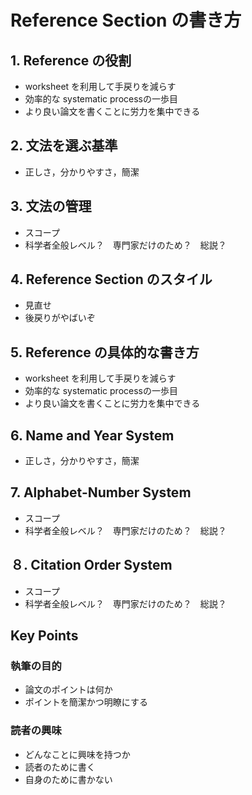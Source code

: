 # Reference Section の書き方

## 1. Reference の役割

- worksheet を利用して手戻りを減らす
- 効率的な systematic processの一歩目
- より良い論文を書くことに労力を集中できる

## 2. 文法を選ぶ基準

- 正しさ，分かりやすさ，簡潔

## 3. 文法の管理

- スコープ
- 科学者全般レベル？　専門家だけのため？　総説？

## 4. Reference Section のスタイル

- 見直せ
- 後戻りがやばいぞ

## 5. Reference の具体的な書き方

- worksheet を利用して手戻りを減らす
- 効率的な systematic processの一歩目
- より良い論文を書くことに労力を集中できる

## 6. Name and Year System

- 正しさ，分かりやすさ，簡潔

## 7. Alphabet-Number System

- スコープ
- 科学者全般レベル？　専門家だけのため？　総説？

## ８. Citation Order System

- スコープ
- 科学者全般レベル？　専門家だけのため？　総説？

## Key Points

### 執筆の目的

- 論文のポイントは何か
- ポイントを簡潔かつ明瞭にする

### 読者の興味

- どんなことに興味を持つか
- 読者のために書く
- 自身のために書かない
